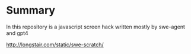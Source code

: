 # Summary

In this repository is a javascript screen hack written mostly by swe-agent and gpt4

http://longstair.com/static/swe-scratch/


